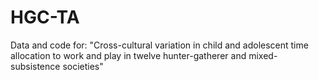 # HGC-TA
Data and code for: "Cross-cultural variation in child and adolescent time allocation to work and play in twelve hunter-gatherer and mixed-subsistence societies"
